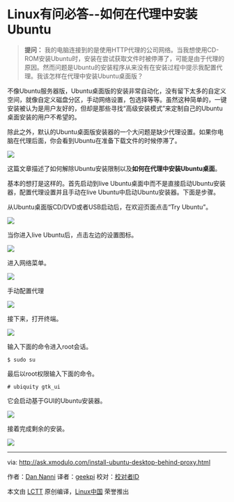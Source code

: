 Linux有问必答--如何在代理中安装Ubuntu
================================================================================
> **提问：** 我的电脑连接到的是使用HTTP代理的公司网络。当我想使用CD-ROM安装Ubuntu时，安装在尝试获取文件时被停滞了，可能是由于代理的原因。然而问题是Ubuntu的安装程序从来没有在安装过程中提示我配置代理。我该怎样在代理中安装Ubuntu桌面版？

不像Ubuntu服务器版，Ubuntu桌面版的安装非常自动化，没有留下太多的自定义空间，就像自定义磁盘分区，手动网络设置，包选择等等。虽然这种简单的，一键安装被认为是用户友好的，但却是那些寻找“高级安装模式”来定制自己的Ubuntu桌面安装的用户不希望的。

除此之外，默认的Ubuntu桌面版安装器的一个大问题是缺少代理设置。如果你电脑在代理后面，你会看到Ubuntu在准备下载文件的时候停滞了。

![](https://c2.staticflickr.com/6/5683/22195372232_cea81a5e45_c.jpg)

这篇文章描述了如何解除Ubuntu安装限制以及**如何在代理中安装Ubuntu桌面**。

基本的想打是这样的。首先启动到live Ubuntu桌面中而不是直接启动Ubuntu安装器，配置代理设置并且手动在live Ubuntu中启动Ubuntu安装器。下面是步骤。

从Ubuntu桌面版CD/DVD或者USB启动后，在欢迎页面点击“Try Ubuntu”。

![](https://c1.staticflickr.com/1/586/22195371892_3816ba09c3_c.jpg)

当你进入live Ubuntu后，点击左边的设置图标。

![](https://c1.staticflickr.com/1/723/22020327738_058610c19d_c.jpg)

进入网络菜单。

![](https://c2.staticflickr.com/6/5675/22021212239_ba3901c8bf_c.jpg)

手动配置代理

![](https://c1.staticflickr.com/1/735/22020025040_59415e0b9a_c.jpg)

接下来，打开终端。

![](https://c2.staticflickr.com/6/5642/21587084823_357b5c48cb_c.jpg)

输入下面的命令进入root会话。

    $ sudo su

最后以root权限输入下面的命令。

    # ubiquity gtk_ui

它会启动基于GUI的Ubuntu安装器。

![](https://c1.staticflickr.com/1/723/22020025090_cc64848b6c_c.jpg)

接着完成剩余的安装。

![](https://c1.staticflickr.com/1/628/21585344214_447020e9d6_c.jpg)

--------------------------------------------------------------------------------

via: http://ask.xmodulo.com/install-ubuntu-desktop-behind-proxy.html

作者：[Dan Nanni][a]
译者：[geekpi](https://github.com/geekpi)
校对：[校对者ID](https://github.com/校对者ID)

本文由 [LCTT](https://github.com/LCTT/TranslateProject) 原创编译，[Linux中国](https://linux.cn/) 荣誉推出

[a]:http://ask.xmodulo.com/author/nanni
